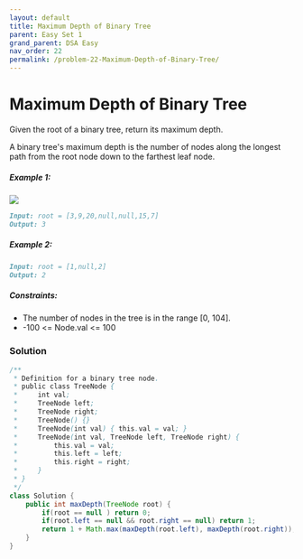 ```yaml
---
layout: default
title: Maximum Depth of Binary Tree
parent: Easy Set 1
grand_parent: DSA Easy
nav_order: 22
permalink: /problem-22-Maximum-Depth-of-Binary-Tree/
---
```

# Maximum Depth of Binary Tree

Given the root of a binary tree, return its maximum depth.

A binary tree's maximum depth is the number of nodes along the longest path from the root node down to the farthest leaf node.



##### Example 1:
![](../../assets/images/ds/tmp-tree.jpeg)

```markdown
Input: root = [3,9,20,null,null,15,7]
Output: 3
```

##### Example 2:
```markdown
Input: root = [1,null,2]
Output: 2
```

##### Constraints:
* The number of nodes in the tree is in the range [0, 104].
* -100 <= Node.val <= 100

### Solution
```java
/**
 * Definition for a binary tree node.
 * public class TreeNode {
 *     int val;
 *     TreeNode left;
 *     TreeNode right;
 *     TreeNode() {}
 *     TreeNode(int val) { this.val = val; }
 *     TreeNode(int val, TreeNode left, TreeNode right) {
 *         this.val = val;
 *         this.left = left;
 *         this.right = right;
 *     }
 * }
 */
class Solution {
    public int maxDepth(TreeNode root) {
        if(root == null ) return 0;
        if(root.left == null && root.right == null) return 1;
        return 1 + Math.max(maxDepth(root.left), maxDepth(root.right));
    }
}
```

